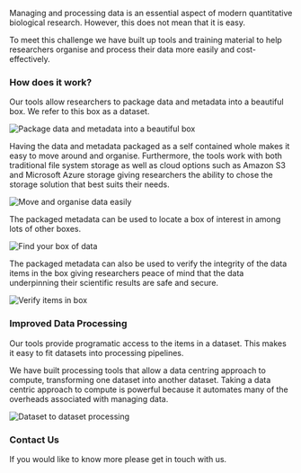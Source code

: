 <div id="problem-statement">

<p>
Managing and processing data is an essential aspect of modern quantitative
biological research. However, this does not mean that it is easy.
</p>

<p>
To meet this challenge we have built up tools and training material to help
researchers organise and process their data more easily and cost-effectively.
</p>
</div>

### How does it work?

Our tools allow researchers to package data and metadata into a beautiful box.
We refer to this box as a dataset.

<img class="outer" src="{{ site.url }}/assets/images/package_data_and_metadata_into_beautiful_box.png" alt="Package data and metadata into a beautiful box" />

Having the data and metadata packaged as a self contained whole makes it easy
to move around and organise. Furthermore, the tools work with both traditional
file system storage as well as cloud options such as Amazon S3 and Microsoft
Azure storage giving researchers the ability to chose the storage solution
that best suits their needs.

<img class="outer" src="{{ site.url }}/assets/images/move_and_organise_boxes_easily.png" alt="Move and organise data easily" />

The packaged metadata can be used to locate a box of interest in among lots of
other boxes.

<img class="outer" src="{{ site.url }}/assets/images/find_your_box_in_a_collection_of_boxes.png" alt="Find your box of data" />

The packaged metadata can also be used to verify the integrity of the data
items in the box giving researchers peace of mind that the data underpinning
their scientific results are safe and secure.

<img class="outer" src="{{ site.url }}/assets/images/verify_items_in_box.png" alt="Verify items in box" />


### Improved Data Processing

Our tools provide programatic access to the items in a dataset. This makes it
easy to fit datasets into processing pipelines.

We have built processing tools that allow a data centring approach to compute,
transforming one dataset into another dataset. Taking a data centric approach
to compute is powerful because it automates many of the overheads associated
with managing data.

<img class="outer" src="{{ site.url }}/assets/images/dataset_to_dataset_processing.png" alt="Dataset to dataset processing" />

### Contact Us

If you would like to know more please get in touch with us. 
